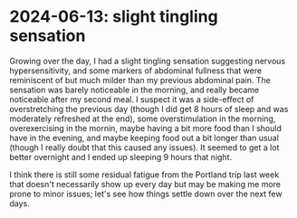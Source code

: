 # 2024-06-13: slight tingling sensation

Growing over the day, I had a slight tingling sensation suggesting
nervous hypersensitivity, and some markers of abdominal fullness that
were reminiscent of but much milder than my previous abdominal
pain. The sensation was barely noticeable in the morning, and really
became noticeable after my second meal. I suspect it was a side-effect
of overstretching the previous day (though I did get 8 hours of sleep
and was moderately refreshed at the end), some overstimulation in the
morning, overexercising in the mornin, maybe having a bit more food
than I should have in the evening, and maybe keeping food out a bit
longer than usual (though I really doubt that this caused any
issues). It seemed to get a lot better overnight and I ended up
sleeping 9 hours that night.

I think there is still some residual fatigue from the Portland trip
last week that doesn't necessarily show up every day but may be making
me more prone to minor issues; let's see how things settle down over
the next few days.
